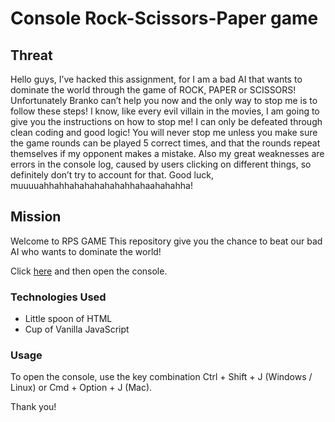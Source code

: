 # Console Rock-Scissors-Paper game

## Threat

Hello guys, I’ve hacked this assignment, for I am a bad
AI that wants to dominate the world through the game of ROCK, PAPER or SCISSORS!
Unfortunately Branko can’t help you now and the only way to stop me is to follow these steps!
I know, like every evil villain in the movies, I am going to give you the instructions on how to
stop me! I can only be defeated through clean coding and good logic! You will never stop me
unless you make sure the game rounds can be played 5 correct times, and that the rounds
repeat themselves if my opponent makes a mistake. Also my great weaknesses are errors in
the console log, caused by users clicking on different things, so definitely don’t try to account
for that. Good luck, muuuuahhahhahahahahahahhahaahahahha!

## Mission

Welcome to RPS GAME This repository give you the chance to beat our bad AI who wants to dominate the world!

Click [here](https://irynabondarenko7.github.io/rock-scissors-paper-game/) and then open the console.

### Technologies Used

- Little spoon of HTML
- Cup of Vanilla JavaScript

### Usage

To open the console, use the key combination Ctrl + Shift + J (Windows / Linux) or Cmd + Option + J (Mac).

Thank you!
